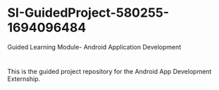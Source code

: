 # SI-GuidedProject-580255-1694096484
Guided Learning Module- Android Application Development
#
This is the guided project repository for the Android App Development Externship.
